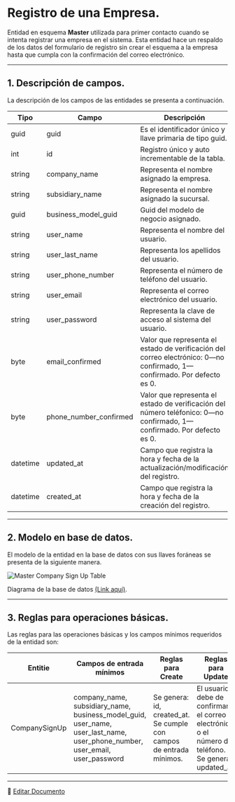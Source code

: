 # Registro de una Empresa.

Entidad en esquema **Master** utilizada para primer contacto cuando se intenta registrar una empresa en el sistema. Esta entidad hace un respaldo de los datos del formulario de registro sin crear el esquema a la empresa hasta que cumpla con la confirmación del correo electrónico.

---

## 1.   Descripción de campos.

La descripción de los campos de las entidades se presenta a continuación.

| Tipo | Campo | Descripción |
|-|-|-|
| guid | guid | Es el identificador único y llave primaria de tipo guid. |
| int | id | Registro único y auto incrementable de la tabla. |
| string | company_name | Representa el nombre asignado la empresa. |
| string | subsidiary_name | Representa el nombre asignado la sucursal. |
| guid | business_model_guid | Guid del modelo de negocio asignado. |
| string | user_name | Representa el nombre del usuario. |
| string | user_last_name | Representa los apellidos del usuario. |
| string | user_phone_number | Representa el número de teléfono del usuario. |
| string | user_email | Representa el correo electrónico del usuario. |
| string | user_password | Representa la clave de acceso al sistema del usuario. |
| byte | email_confirmed | Valor que representa el estado de verificación del correo electrónico: 0—no confirmado, 1—confirmado. Por defecto es 0. |
| byte | phone_number_confirmed | Valor que representa el estado de verificación del número teléfonico: 0—no confirmado, 1—confirmado. Por defecto es 0. |
| datetime | updated_at | Campo que registra la hora y fecha de la actualización/modificación del registro. |
| datetime | created_at | Campo que registra la hora y fecha de la creación del registro. |

--- 

## 2.  Modelo en base de datos.

El modelo de la entidad en la base de datos con sus llaves foráneas se presenta de la siguiente manera.

![Master Company Sign Up Table](/images/MasterCompanySignUpTable.png)

Diagrama de la base de datos [(Link aquí)](https://app.diagrams.net/#G12bfdBfGq1QhoH-HbKd0D5KDiGZxJKMYT).

---

## 3.  Reglas para operaciones básicas.

Las reglas para las operaciones básicas y los campos mínimos requeridos de la entidad son:

| Entitie | Campos de entrada mínimos | Reglas para Create | Reglas para Update | Reglas para Soft Delete |
|-|-|-|-|-|
| CompanySignUp | company_name, subsidiary_name, business_model_guid, user_name, user_last_name, user_phone_number, user_email, user_password | Se genera: id, created_at. Se cumple con campos de entrada mínimos. | El usuario debe de confirmar el correo electrónico o el número de teléfono. Se genera: updated_at. | No se puede ejecutar la operación. |

---

📝 [Editar Documento](https://github.com/4uRest/documentation)